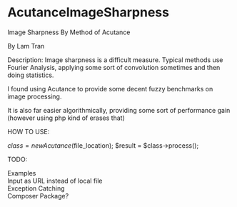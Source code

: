 AcutanceImageSharpness
======================

Image Sharpness By Method of Acutance


By Lam Tran


Description:
Image sharpness is a difficult measure. Typical methods use Fourier Analysis, 
applying some sort of convolution sometimes and then doing statistics. 

I found using Acutance to provide some decent fuzzy benchmarks on image processing.

It is also far easier algorithmically, providing some sort of performance gain 
(however using php kind of erases that)


HOW TO USE:

$class = new Acutance($file_location);
$result = $class->process();


TODO:

Examples<br>
Input as URL instead of local file<br>
Exception Catching<br>
Composer Package?<br>

